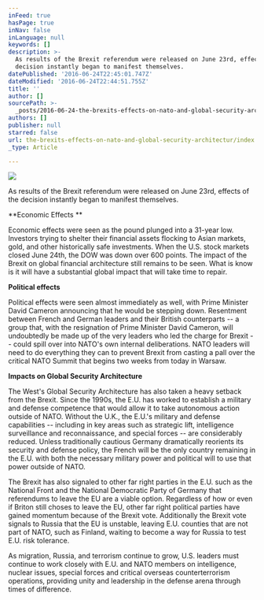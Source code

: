 ```yaml
---
inFeed: true
hasPage: true
inNav: false
inLanguage: null
keywords: []
description: >-
  As results of the Brexit referendum were released on June 23rd, effects of the
  decision instantly began to manifest themselves.
datePublished: '2016-06-24T22:45:01.747Z'
dateModified: '2016-06-24T22:44:51.755Z'
title: ''
author: []
sourcePath: >-
  _posts/2016-06-24-the-brexits-effects-on-nato-and-global-security-architectur.md
authors: []
publisher: null
starred: false
url: the-brexits-effects-on-nato-and-global-security-architectur/index.html
_type: Article

---
```

![](https://the-grid-user-content.s3-us-west-2.amazonaws.com/a9403f19-7aea-42a4-9a96-4a7a4bdcf770.jpg)

As results of the Brexit referendum were released on June 23rd, effects of the decision instantly began to manifest themselves.

**Economic Effects **

Economic effects were seen as the pound plunged into a 31-year low. Investors trying to shelter their financial assets flocking to Asian markets, gold, and other historically safe investments. When the U.S. stock markets closed June 24th, the DOW was down over 600 points. The impact of the Brexit on global financial architecture still remains to be seen. What is know is it will have a substantial global impact that will take time to repair. 

**Political effects**

Political effects were seen almost immediately as well, with Prime Minister David Cameron announcing that he would be stepping down. Resentment between French and German leaders and their British counterparts -- a group that, with the resignation of Prime Minister David Cameron, will undoubtedly be made up of the very leaders who led the charge for Brexit -- could spill over into NATO's own internal deliberations. NATO leaders will need to do everything they can to prevent Brexit from casting a pall over the critical NATO Summit that begins two weeks from today in Warsaw.

**Impacts on Global Security Architecture**

The West's Global Security Architecture has also taken a heavy setback from the Brexit. Since the 1990s, the E.U. has worked to establish a military and defense competence that would allow it to take autonomous action outside of NATO. Without the U.K., the E.U.'s military and defense capabilities -- including in key areas such as strategic lift, intelligence surveillance and reconnaissance, and special forces -- are considerably reduced. Unless traditionally cautious Germany dramatically reorients its security and defense policy, the French will be the only country remaining in the E.U. with both the necessary military power and political will to use that power outside of NATO.

The Brexit has also signaled to other far right parties in the E.U. such as the National Front and the National Democratic Party of Germany that referendums to leave the EU are a viable option. Regardless of how or even if Briton still choses to leave the EU, other far right political parties have gained momentum because of the Brexit vote. Additionally the Brexit vote signals to Russia that the EU is unstable, leaving E.U. counties that are not part of NATO, such as Finland, waiting to become a way for Russia to test E.U. risk tolerance.

As migration, Russia, and terrorism continue to grow, U.S. leaders must continue to work closely with E.U. and NATO members on intelligence, nuclear issues, special forces and critical overseas counterterrorism operations, providing unity and leadership in the defense arena through times of difference.